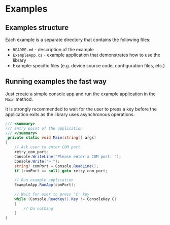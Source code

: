 # Examples
## Examples structure
Each example is a separate directory that contains the following files:
- `README.md` - description of the example
- `ExampleApp.cs` - example application that demonstrates how to use the library
- Example-specific files (e.g. device source code, configuration files, etc.)

## Running examples the fast way
Just create a simple console app and run the example application in the `Main` method.

It is strongly recommended to wait for the user to press 
a key before the application exits as the library uses asynchronous operations.
```csharp
/// <summary>
/// Entry point of the application
/// </summary>
 private static void Main(string[] args)
{
    // Ask user to enter COM port
    retry_com_port:
    Console.WriteLine("Please enter a COM port: ");
    Console.Write("> ");
    string? comPort = Console.ReadLine();
    if (comPort == null) goto retry_com_port;
    
    // Run example application
    ExampleApp.RunApp(comPort);
    
    // Wait for user to press 'C' key
    while (Console.ReadKey().Key != ConsoleKey.C)
    {
        // Do nothing
    }
}
```

